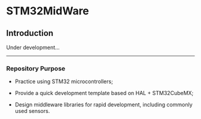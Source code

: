 # STM32MidWare

## Introduction

Under development...

---

### Repository Purpose

- Practice using STM32 microcontrollers;
- Provide a quick development template based on HAL + STM32CubeMX;

- Design middleware libraries for rapid development, including commonly used sensors.

